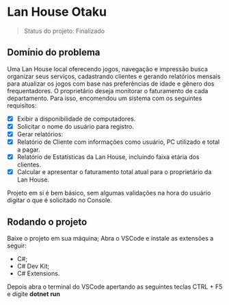 <h1>Lan House Otaku</h1>

> Status do projeto: Finalizado

## Domínio do problema
Uma Lan House local oferecendo jogos, navegação e impressão busca organizar seus serviços, cadastrando clientes e gerando relatórios mensais para atualizar os jogos com base nas preferências de idade e gênero dos frequentadores. O proprietário deseja monitorar o faturamento de cada departamento. Para isso, encomendou um sistema com os seguintes requisitos:

- [x] Exibir a disponibilidade de computadores.
- [x] Solicitar o nome do usuário para registro.
- [x] Gerar relatórios:
- [x] Relatório de Cliente com informações como usuário, PC utilizado e total a pagar.
- [x] Relatório de Estatísticas da Lan House, incluindo faixa etária dos clientes.
- [x] Calcular e apresentar o faturamento total atual para o proprietário da Lan House.

Projeto em si é bem básico, sem algumas validações na hora do usuário digitar o que é solicitado no Console.
## Rodando o projeto

Baixe o projeto em sua máquina;
Abra o VSCode e instale as extensões a seguir:
- C#;
- C# Dev Kit;
- C# Extensions.

Depois abra o terminal do VSCode apertando as seguintes teclas CTRL + F5 e digite **dotnet run**
